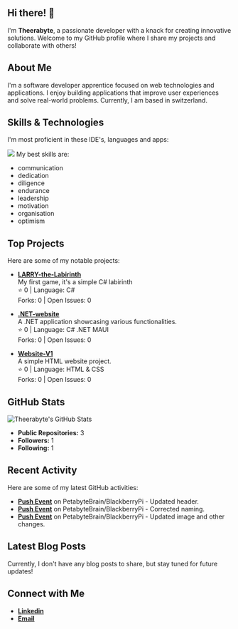 ## Hi there! 👋

I'm **Theerabyte**, a passionate developer with a knack for creating innovative solutions. Welcome to my GitHub profile where I share my projects and collaborate with others!

## About Me

I'm a software developer apprentice focused on web technologies and applications. I enjoy building applications that improve user experiences and solve real-world problems. Currently, I am based in switzerland.

## Skills & Technologies
I'm most proficient in these IDE's, languages and apps:

<img src="https://skillicons.dev/icons?i=discord,instagram,linkedin,github,gitlab,git,eclipse,figma,gamemakerstudio,cs,dotnet,docker,kubernetes,html,css,js,php,java,linux,mysql,mongodb,redis,sqlite,powershell,raspberrypi,react,vite,visualstudio,vscode,windows">
My best skills are:

- communication
- dedication
- diligence
- endurance
- leadership
- motivation
- organisation
- optimism

## Top Projects

Here are some of my notable projects:

- [**LARRY-the-Labirinth**](https://github.com/Theerabyte/LARRY-the-labyrinth)  
  My first game, it's a simple C# labirinth  
  ⭐ 0 | Language: C# <br />
  Forks: 0 | Open Issues: 0  
  
- [**.NET-website**](https://github.com/Theerabyte/.NET-website)  
  A .NET application showcasing various functionalities.  
  ⭐ 0 | Language: C# .NET MAUI <br />
  Forks: 0 | Open Issues: 0  

- [**Website-V1**](https://github.com/Theerabyte/Website-V1)  
  A simple HTML website project.  
  ⭐ 0 | Language: HTML & CSS <br />
  Forks: 0 | Open Issues: 0  

## GitHub Stats

![Theerabyte's GitHub Stats](https://github-readme-stats.vercel.app/api?username=Theerabyte&show_icons=true&count_private=true&theme=radical)

- **Public Repositories:** 3  
- **Followers:** 1  
- **Following:** 1

## Recent Activity

Here are some of my latest GitHub activities:
  
- **[Push Event](https://github.com/PetabyteBrain/BlackberryPi/commit/3b62682a0a8cfd344c80a7472075a0e236c503c3)** on PetabyteBrain/BlackberryPi - Updated header.  
- **[Push Event](https://github.com/PetabyteBrain/BlackberryPi/commit/975a97ced3beb3f65c389010f28d2f174c48a823)** on PetabyteBrain/BlackberryPi - Corrected naming.  
- **[Push Event](https://github.com/PetabyteBrain/BlackberryPi/commit/16f76577a4a101cdfb89b7492ac294244d7810b6)** on PetabyteBrain/BlackberryPi - Updated image and other changes.

## Latest Blog Posts

Currently, I don't have any blog posts to share, but stay tuned for future updates!

## Connect with Me

- **[Linkedin](https://www.linkedin.com/in/naomi-b%C3%A4chler/)**
- **[Email](mailto:naomi.baechler@protonmail.com)**
